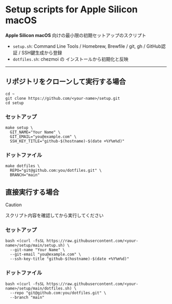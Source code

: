 # Setup scripts for Apple Silicon macOS

**Apple Silicon macOS** 向けの最小限の初期セットアップのスクリプト  
- `setup.sh`: Command Line Tools / Homebrew, Brewfile / git, gh / GitHub認証 / SSH鍵生成から登録  
- `dotfiles.sh`: chezmoi の インストールから初期化と反映  

---

## リポジトリをクローンして実行する場合
``` shell
cd ~
git clone https://github.com/<your-name>/setup.git  
cd setup
```

### セットアップ
``` shell
make setup \
  GIT_NAME="Your Name" \
  GIT_EMAIL="you@example.com" \
  SSH_KEY_TITLE="github-$(hostname)-$(date +%Y%m%d)"
```

### ドットファイル
``` shell
make dotfiles \
  REPO="git@github.com:you/dotfiles.git" \
  BRANCH="main"
```

## 直接実行する場合
> [!CAUTION]
> スクリプト内容を確認してから実行してください

### セットアップ
``` shell
bash <(curl -fsSL https://raw.githubusercontent.com/<your-name>/setup/main/setup.sh) \
  --git-name "Your Name" \
  --git-email "you@example.com" \
  --ssh-key-title "github-$(hostname)-$(date +%Y%m%d)"
```

### ドットファイル
``` shell
bash <(curl -fsSL https://raw.githubusercontent.com/<your-name>/setup/main/dotfiles.sh) \
  --repo "git@github.com:you/dotfiles.git" \
  --branch "main"
```
